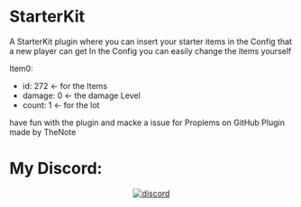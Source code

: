 # StarterKit
A StarterKit plugin where you can insert your starter items in the Config that a new player can get
In the Config you can easily change the items yourself

Item0:
 - id: 272 <- for the Items
 - damage: 0 <- the damage Level
 - count: 1 <- for the lot

have fun with the plugin and macke a issue for Proplems on GitHub
Plugin made by TheNote

# My Discord:
<div align="center">
	<a href="https://discord.gg/XwXKuvy">
        <img src="https://img.shields.io/badge/chat-on%20discord-7289da.svg" alt="discord">
